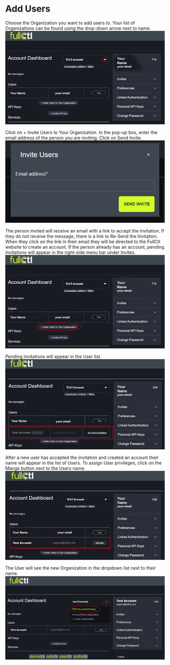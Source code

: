 # Add Users

Choose the Organization you want to add users to. Your list of Organizations can be found using the drop-down arrow next to name.
   ![](img/addorg.png)

Click on + Invite Users to Your Organization. In the pop-up box, enter the email address of the person you are inviting. Click on Send Invite. 
   ![](img/email.png)

The person invited will receive an email with a link to accept the invitation. If they do not receive the message, there is a link to Re-Send the Invitation. When they click on the link in their email they will be directed to the FullCtl website to create an account. If the person already has an account, pending invitations will appear in the right-side menu bar under Invites.
   ![](img/invite.png)

Pending invitations will appear in the User list.
   ![](img/pending.png)

After a new user has accepted the invitation and created an account their name will appear in the list of Users. To assign User privileges, click on the Mange button next to the Users name.
   ![](img/useradded.png)

The User will see the new Organization in the dropdown list next to their name.
   ![](img/neworg.png)
